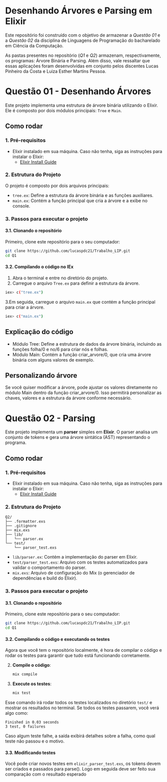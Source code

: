 # Desenhando Árvores e Parsing em Elixir
Este repositório foi construído com o objetivo de armazenar a *Questão 01* e a *Questão 02* da disciplina de Linguagens de Programação do bacharelado em Ciência da Computação. 

As pastas presentes no repositório (*Q1* e *Q2*) armazenam, respectivamente, os programas: Árvore Binária e Parsing.  Além disso, vale ressaltar que essas aplicações foram desenvolvidas em conjunto pelos discentes Lucas Pinheiro da Costa e Luiza Esther Martins Pessoa.

# Questão 01 - Desenhando Árvores
Este projeto implementa uma estrutura de árvore binária utilizando o Elixir. Ele é composto por dois módulos principais: `Tree` e `Main`.

## Como rodar

### 1. Pré-requisitos

- Elixir instalado em sua máquina. Caso não tenha, siga as instruções para instalar o Elixir:
  - [Elixir Install Guide](https://elixir-lang.org/install.html)

### 2. Estrutura do Projeto

O projeto é composto por dois arquivos principais:

- `tree.ex`: Define a estrutura da árvore binária e as funções auxiliares.
- `main.ex`: Contém a função principal que cria a árvore e a exibe no console.

### 3. Passos para executar o projeto

#### 3.1. Clonando o repositório

Primeiro, clone este repositório para o seu computador:

```bash
git clone https://github.com/lucaspdc21/Trabalho_LIP.git
cd Q1
```

#### 3.2.  Compilando o código no IEx
1. Abra o terminal e entre no diretório do projeto.
2. Carregue o arquivo `Tree.ex` para definir a estrutura da árvore.

```bash
iex> c("tree.ex")
```

3.Em seguida, carregue o arquivo `main.ex` que contém a função principal para criar a árvore.

```bash
iex> c("main.ex")
```

## Explicação do código
- Módulo Tree: Define a estrutura de dados da árvore binária, incluindo as funções folha/0 e no/6 para criar nós e folhas.
- Módulo Main: Contém a função criar_arvore/0, que cria uma árvore binária com alguns valores de exemplo.

## Personalizando árvore
Se você quiser modificar a árvore, pode ajustar os valores diretamente no módulo Main dentro da função criar_arvore/0. Isso permitirá personalizar as chaves, valores e a estrutura da árvore conforme necessário.

# Questão 02 - Parsing
Este projeto implementa um **parser** simples em **Elixir**. O parser analisa um conjunto de tokens e gera uma árvore sintática (AST) representando o programa.

## Como rodar

### 1. Pré-requisitos

- Elixir instalado em sua máquina. Caso não tenha, siga as instruções para instalar o Elixir:
  - [Elixir Install Guide](https://elixir-lang.org/install.html)

### 2. Estrutura do Projeto

```
Q2/
├── .formatter.exs
├── .gitignore
├── mix.exs
├── lib/
│   └── parser.ex
└── test/
    └── parser_test.exs
```

- `lib/parser.ex`: Contém a implementação do parser em Elixir.
- `test/parser_test.exs`: Arquivo com os testes automatizados para validar o comportamento do parser.
- `mix.exs`: Arquivo de configuração do Mix (o gerenciador de dependências e build do Elixir).

### 3. Passos para executar o projeto

#### 3.1. Clonando o repositório

Primeiro, clone este repositório para o seu computador:

```bash
git clone https://github.com/lucaspdc21/Trabalho_LIP.git
cd Q1
```

#### 3.2. Compilando o código e executando os testes

Agora que você tem o repositório localmente, é hora de compilar o código e rodar os testes para garantir que tudo está funcionando corretamente.

2. **Compile o código**:
   ```bash
   mix compile
   ```

3. **Execute os testes**:
   ```bash
   mix test
   ```

Esse comando irá rodar todos os testes localizados no diretório `test/` e mostrar os resultados no terminal. Se todos os testes passarem, você verá algo como:

```
Finished in 0.03 seconds
3 test, 0 failures
```

Caso algum teste falhe, a saída exibirá detalhes sobre a falha, como qual teste não passou e o motivo.

#### 3.3. Modificando testes
Você pode criar novos testes em `elixir_parser_test.exs`, os tokens devem ser criados e passados para parse(). Logo em seguida deve ser feito sua comparação com o resultado esperado
